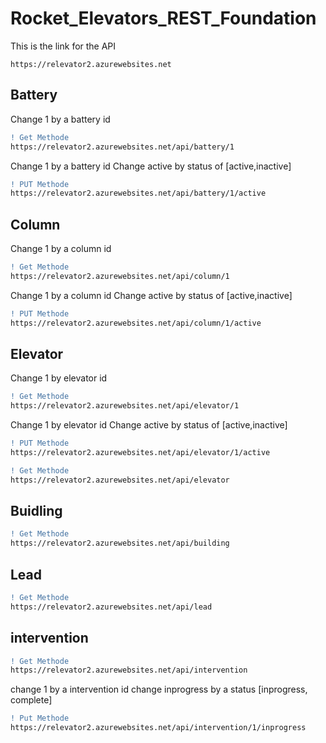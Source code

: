 # Rocket_Elevators_REST_Foundation
This is the link for the API

```
https://relevator2.azurewebsites.net
```

## Battery

Change 1 by a battery id
```diff
! Get Methode
https://relevator2.azurewebsites.net/api/battery/1
```

Change 1 by a battery id 
Change active by status of [active,inactive]
```diff
! PUT Methode
https://relevator2.azurewebsites.net/api/battery/1/active
```

## Column


Change 1 by a column id
```diff
! Get Methode
https://relevator2.azurewebsites.net/api/column/1
```

Change 1 by a column id
Change active by status of [active,inactive]
```diff
! PUT Methode
https://relevator2.azurewebsites.net/api/column/1/active
```

## Elevator

Change 1 by elevator id
```diff
! Get Methode
https://relevator2.azurewebsites.net/api/elevator/1
```

Change 1 by elevator id
Change active by status of [active,inactive]
```diff
! PUT Methode
https://relevator2.azurewebsites.net/api/elevator/1/active
```

```diff
! Get Methode
https://relevator2.azurewebsites.net/api/elevator
```

## Buidling

```diff
! Get Methode
https://relevator2.azurewebsites.net/api/building
```

## Lead

```diff
! Get Methode
https://relevator2.azurewebsites.net/api/lead
```

## intervention

```diff
! Get Methode
https://relevator2.azurewebsites.net/api/intervention
```

change 1 by a intervention id
change inprogress by a status [inprogress, complete]
```diff
! Put Methode
https://relevator2.azurewebsites.net/api/intervention/1/inprogress
```
